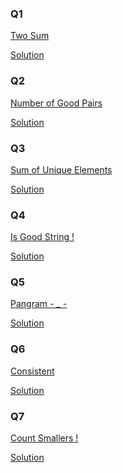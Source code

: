 <h3>Q1</h3>

<a href = "https://leetcode.com/problems/two-sum" >Two Sum</a>

<a href ="https://github.com/AbdullmenemFayez/Data-Structer-course-2022-2023/blob/main/8.Hashing/Solution/Two%20Sum.java">Solution</a>

<h3>Q2</h3>

<a href = "https://leetcode.com/problems/number-of-good-pairs">Number of Good Pairs</a>

<a href ="https://github.com/AbdullmenemFayez/Data-Structer-course-2022-2023/blob/main/8.Hashing/Solution/Number%20of%20Good%20Pairs.java">Solution</a>

<h3> Q3 </h3> 

<a href = "https://docs.google.com/document/d/1fNwoDObSfZ6n51GAg1-SbLvvxv3Dy3cLF3PGn-itwpY/edit">Sum of Unique Elements</a>

<a href ="https://github.com/AbdullmenemFayez/Data-Structer-course-2022-2023/blob/main/8.Hashing/Solution/SumUnique.java">Solution</a>

<h3> Q4 </h3> 

<a href = "https://docs.google.com/document/d/1fNwoDObSfZ6n51GAg1-SbLvvxv3Dy3cLF3PGn-itwpY/edit">Is Good String ! </a>

<a href ="https://github.com/AbdullmenemFayez/Data-Structer-course-2022-2023/blob/main/8.Hashing/Solution/isGoodString!.java">Solution</a>


<h3> Q5 </h3> 

<a href = "https://docs.google.com/document/d/1fNwoDObSfZ6n51GAg1-SbLvvxv3Dy3cLF3PGn-itwpY/edit">Pangram - _ -  </a>

<a href ="https://github.com/AbdullmenemFayez/Data-Structer-course-2022-2023/blob/main/8.Hashing/Solution/Pangram.java">Solution</a>


<h3> Q6 </h3> 

<a href = "https://docs.google.com/document/d/1fNwoDObSfZ6n51GAg1-SbLvvxv3Dy3cLF3PGn-itwpY/edit">Consistent   </a>

<a href ="https://github.com/AbdullmenemFayez/Data-Structer-course-2022-2023/blob/main/8.Hashing/Solution/Consistent.java">Solution</a>


<h3> Q7</h3> 

<a href = "https://docs.google.com/document/d/1fNwoDObSfZ6n51GAg1-SbLvvxv3Dy3cLF3PGn-itwpY/edit">Count Smallers ! </a>

<a href ="https://github.com/AbdullmenemFayez/Data-Structer-course-2022-2023/blob/main/8.Hashing/Solution/CountSmaller!.java">Solution</a>



